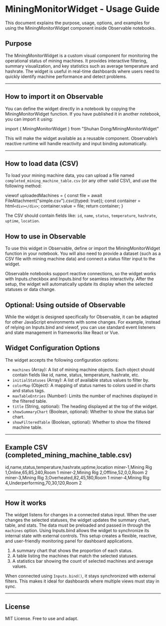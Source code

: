 # MiningMonitorWidget - Usage Guide

This document explains the purpose, usage, options, and examples for using the MiningMonitorWidget component inside Observable notebooks.

## Purpose

The MiningMonitorWidget is a custom visual component for monitoring the operational status of mining machines. It provides interactive filtering, summary visualization, and key statistics such as average temperature and hashrate. The widget is useful in real-time dashboards where users need to quickly identify machine performance and detect problems.

---

## How to import it on Observable

You can define the widget directly in a notebook by copying the MiningMonitorWidget function. If you have published it in another notebook, you can import it using:

import { MiningMonitorWidget } from "Shuhan Dong/MiningMonitorWidget"

This will make the widget available as a reusable component. Observable’s reactive runtime will handle reactivity and input binding automatically.

---

## How to load data (CSV)

To load your mining machine data, you can upload a file named `completed_mining_machine_table.csv` (or any other valid CSV), and use the following method:

viewof uploadedMachines = {
  const file = await FileAttachment("simple.csv").csv({typed: true});
  const container = html`<div></div>`;
  container.value = file;
  return container;
}

The CSV should contain fields like: `id`, `name`, `status`, `temperature`, `hashrate`, `uptime`, `location`.

## How to use in Observable

To use this widget in Observable, define or import the MiningMonitorWidget function in your notebook. You will also need to provide a dataset (such as a CSV file with mining machine data) and connect a status filter input to the widget.

Observable notebooks support reactive connections, so the widget works with Inputs.checkbox and Inputs.bind for seamless interactivity. After the setup, the widget will automatically update its display when the selected statuses or data change.

## Optional: Using outside of Observable

While the widget is designed specifically for Observable, it can be adapted for other JavaScript environments with some changes. For example, instead of relying on Inputs.bind and viewof, you can use standard event listeners and state management in frameworks like React or Vue.

## Widget Configuration Options

The widget accepts the following configuration options:

- `machines` (Array): A list of mining machine objects. Each object should contain fields like id, name, status, temperature, hashrate, etc.
- `initialStatuses` (Array): A list of available status values to filter by.
- `colorMap` (Object): A mapping of status names to colors used in charts and status tags.
- `maxTableEntries` (Number): Limits the number of machines displayed in the filtered table.
- `title` (String, optional): The heading displayed at the top of the widget.
- `showSummaryChart` (Boolean, optional): Whether to show the status bar chart.
- `showFilteredTable` (Boolean, optional): Whether to show the filtered machine table.

---


## Example CSV (completed_mining_machine_table.csv)

id,name,status,temperature,hashrate,uptime,location
miner-1,Mining Rig 1,Online,65,85,240,Room 1
miner-2,Mining Rig 2,Offline,52,0,0,Room 2
miner-3,Mining Rig 3,Overheated,82,45,180,Room 1
miner-4,Mining Rig 4,Underperforming,70,30,120,Room 2

---

## How it works

The widget listens for changes in a connected status input. When the user changes the selected statuses, the widget updates the summary chart, table, and stats. The data must be preloaded and passed in through the `machines` option. Using Inputs.bind allows the widget to synchronize its internal state with external controls. This setup creates a flexible, reactive, and user-friendly monitoring panel for dashboard applications.


1. A summary chart that shows the proportion of each status.
2. A table listing the machines that match the selected statuses.
3. A statistics bar showing the count of selected machines and average values.

When connected using `Inputs.bind()`, it stays synchronized with external filters. This makes it ideal for dashboards where multiple views must stay in sync.

---

## License

MIT License. Free to use and adapt.
